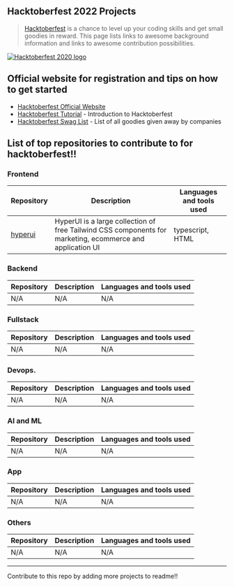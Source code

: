 ## Hacktoberfest 2022 Projects

> [Hacktoberfest](https://hacktoberfest.digitalocean.com/) is a chance to level up your coding skills and get small goodies in reward.
> This page lists links to awesome background information and links to awesome contribution possibilities.

[![Hacktoberfest 2020 logo](https://hacktoberfest-swag.com/assets/hacktoberfest-logo.png)](https://hacktoberfest.digitalocean.com/)

## Official website for registration and tips on how to get started

- [Hacktoberfest Official Website](https://hacktoberfest.digitalocean.com/)
- [Hacktoberfest Tutorial](https://youtu.be/nkuYH40cjo4) - Introduction to Hacktoberfest
- [Hacktoberfest Swag List](https://hacktoberfestswaglist.com/) - List of all goodies given away by companies

## List of top repositories to contribute to for hacktoberfest!!

### Frontend

| Repository | Description | Languages and tools used |
| ------------- | ------------- | ------------- | 
| [hyperui](https://github.com/markmead/hyperui) | HyperUI is a large collection of free Tailwind CSS components for marketing, ecommerce and application UI | typescript, HTML |


### Backend
| Repository | Description | Languages and tools used |
| ------------- | ------------- | ------------- | 
| N/A | N/A | N/A|

### Fullstack

| Repository | Description | Languages and tools used |
| ------------- | ------------- | ------------- | 
| N/A | N/A | N/A|

### Devops.

| Repository | Description | Languages and tools used |
| ------------- | ------------- | ------------- | 
| N/A | N/A | N/A|

### AI and ML

| Repository | Description | Languages and tools used |
| ------------- | ------------- | ------------- | 
| N/A | N/A | N/A|

### App 

| Repository | Description | Languages and tools used |
| ------------- | ------------- | ------------- | 
| N/A | N/A | N/A|

### Others

| Repository | Description | Languages and tools used |
| ------------- | ------------- | ------------- | 
| N/A | N/A | N/A|



<hr>

Contribute to this repo by adding more projects to readme!!

